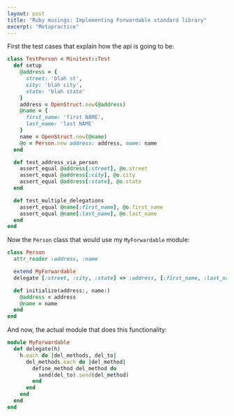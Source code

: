 ```yaml
---
layout: post
title: "Ruby musings: Implementing Forwardable standard library"
excerpt: "Metapractice"
---
```


First the test cases that explain how the api is going to be:

```rb
class TestPerson < Minitest::Test
  def setup
    @address = {
      street: 'blah st',
      city: 'blah city',
      state: 'blah state'
    }
    address = OpenStruct.new(@address)
    @name = {
      first_name: 'first NAME',
      last_name: 'last NAME'
    }
    name = OpenStruct.new(@name)
    @o = Person.new address: address, name: name
  end

  def test_address_via_person
    assert_equal @address[:street], @o.street
    assert_equal @address[:city], @o.city
    assert_equal @address[:state], @o.state
  end

  def test_multiple_delegations
    assert_equal @name[:first_name], @o.first_name
    assert_equal @name[:last_name], @o.last_name
  end
end
```

Now the `Person` class that would use my `MyForwardable` module:

```rb
class Person
  attr_reader :address, :name

  extend MyForwardable
  delegate [:street, :city, :state] => :address, [:first_name, :last_name] => :name

  def initialize(address:, name:)
    @address = address
    @name = name
  end
end
```

And now, the actual module that does this functionality:

```rb
module MyForwardable
  def delegate(h)
    h.each do |del_methods, del_to|
      del_methods.each do |del_method|
        define_method del_method do
          send(del_to).send(del_method)
        end
      end
    end
  end
end
```

